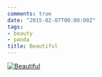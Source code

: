 ```yaml
---
comments: true
date: "2015-02-07T00:00:00Z"
tags:
- beauty
- panda
title: Beautiful
---
```


[![Beautiful](/img/2015/damnsexy/t_wubspanda.webp)](/img/2015/damnsexy/wubspanda.webp)
